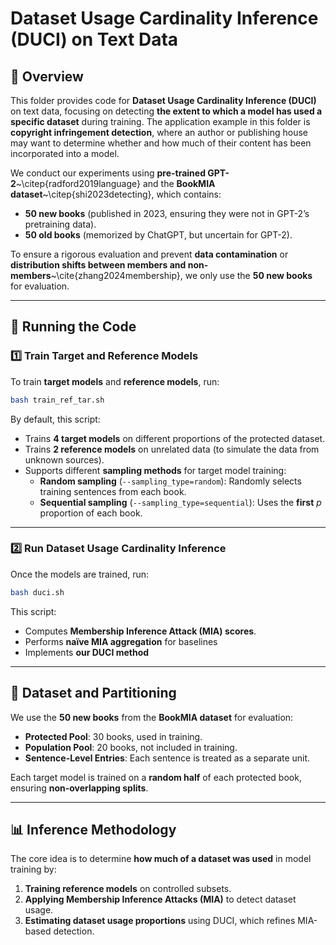 # Dataset Usage Cardinality Inference (DUCI) on Text Data

## 📌 Overview

This folder provides code for **Dataset Usage Cardinality Inference (DUCI)** on text data, focusing on detecting **the extent to which a model has used a specific dataset** during training. The application example in this folder is **copyright infringement detection**, where an author or publishing house may want to determine whether and how much of their content has been incorporated into a model.

We conduct our experiments using **pre-trained GPT-2**~\citep{radford2019language} and the **BookMIA dataset**~\citep{shi2023detecting}, which contains:

- **50 new books** (published in 2023, ensuring they were not in GPT-2’s pretraining data).
- **50 old books** (memorized by ChatGPT, but uncertain for GPT-2).

To ensure a rigorous evaluation and prevent **data contamination** or **distribution shifts between members and non-members**~\cite{zhang2024membership}, we only use the **50 new books** for evaluation.

---

## 🔧 Running the Code

### **1️⃣ Train Target and Reference Models**

To train **target models** and **reference models**, run:

```bash
bash train_ref_tar.sh
```

By default, this script:

- Trains **4 target models** on different proportions of the protected dataset.
- Trains **2 reference models** on unrelated data (to simulate the data from unknown sources).
- Supports different **sampling methods** for target model training:
  - **Random sampling** (`--sampling_type=random`): Randomly selects training sentences from each book.
  - **Sequential sampling** (`--sampling_type=sequential`): Uses the **first** $p$ proportion of each book.

---

### **2️⃣ Run Dataset Usage Cardinality Inference**

Once the models are trained, run:

```bash
bash duci.sh
```

This script:

- Computes **Membership Inference Attack (MIA) scores**.
- Performs **naïve MIA aggregation** for baselines
- Implements **our DUCI method**

---

## 📖 **Dataset and Partitioning**

We use the **50 new books** from the **BookMIA dataset** for evaluation:

- **Protected Pool**: 30 books, used in training.
- **Population Pool**: 20 books, not included in training.
- **Sentence-Level Entries**: Each sentence is treated as a separate unit.

Each target model is trained on a **random half** of each protected book, ensuring **non-overlapping splits**.

---

## 📊 **Inference Methodology**

The core idea is to determine **how much of a dataset was used** in model training by:

1. **Training reference models** on controlled subsets.
2. **Applying Membership Inference Attacks (MIA)** to detect dataset usage.
3. **Estimating dataset usage proportions** using DUCI, which refines MIA-based detection.
